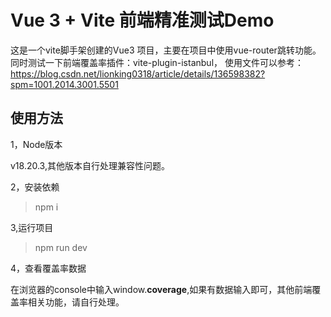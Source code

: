 # Vue 3 + Vite 前端精准测试Demo

这是一个vite脚手架创建的Vue3 项目，主要在项目中使用vue-router跳转功能。同时测试一下前端覆盖率插件：vite-plugin-istanbul，
使用文件可以参考：
https://blog.csdn.net/lionking0318/article/details/136598382?spm=1001.2014.3001.5501

## 使用方法
1，Node版本

v18.20.3,其他版本自行处理兼容性问题。

2，安装依赖
> npm i 

3,运行项目
> npm run dev 

4，查看覆盖率数据

在浏览器的console中输入window.__coverage__,如果有数据输入即可，其他前端覆盖率相关功能，请自行处理。